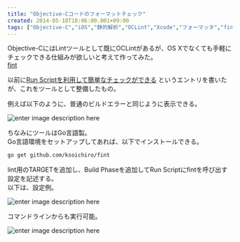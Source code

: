 ```yaml
---
title: "Objective-Cコードのフォーマットチェック"
created: 2014-05-18T18:06:00.001+09:00
tags: ["Objective-C","iOS","静的解析","OCLint","Xcode","フォーマッタ","fint"]
---
```

Objective-CにはLintツールとして既にOCLintがあるが、OS Xでなくても手軽にチェックできる仕組みが欲しいと考えて作ってみた。  
[fint](https://github.com/ksoichiro/fint)
<!--more-->
以前に[Run Scriptを利用して簡単なチェックができる](http://ksoichiro.blogspot.jp/2014/03/iosxcode-xcode.html)
というエントリを書いたが、これをツールとして整備したもの。

例えば以下のように、普通のビルドエラーと同じように表示できる。  

![enter image description here][1]

ちなみにツールはGo言語製。  
Go言語環境をセットアップしてあれば、以下でインストールできる。

```sh
go get github.com/ksoichiro/fint
```

lint用のTARGETを追加し、Build Phaseを追加してRun Scriptにfintを呼び出す設定を記述する。  
以下は、設定例。

![enter image description here][2]

コマンドラインからも実行可能。  

![enter image description here][3]


  [1]: https://lh3.googleusercontent.com/-FpAU0Wg20Ak/U3h1XsqofuI/AAAAAAAAMxw/XCwcgukF8Fk/s600/2014-05-18+17.50.58.png "2014-05-18 17.50.58.png"
  [2]: https://lh5.googleusercontent.com/-JgtUpvheit0/U3h2bGUAnlI/AAAAAAAAMyA/loeey1yNl7U/s600/2014-05-18+17.54.12.png "2014-05-18 17.54.12.png"
  [3]: https://lh4.googleusercontent.com/-vjVt9vCuzqk/U3h3cHG3PTI/AAAAAAAAMyU/Nwo9DNK6loA/s600/2014-05-18+18.02.53.png "2014-05-18 18.02.53.png"
